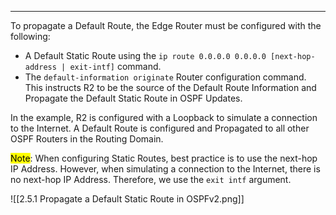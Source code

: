 
---
To propagate a Default Route, the Edge Router must be configured with the following:
- A Default Static Route using the `ip route 0.0.0.0 0.0.0.0 [next-hop-address | exit-intf]` command.
- The `default-information originate` Router configuration command.
  This instructs R2 to be the source of the Default Route Information and Propagate the Default Static Route in OSPF Updates.

In the example, R2 is configured with a Loopback to simulate a connection to the Internet.
A Default Route is configured and Propagated to all other OSPF Routers in the Routing Domain.

<mark class="hltr-yellow">Note</mark>: When configuring Static Routes, best practice is to use the next-hop IP Address.
However, when simulating a connection to the Internet, there is no next-hop IP Address.
Therefore, we use the `exit intf` argument.

![[2.5.1 Propagate a Default Static Route in OSPFv2.png]]
